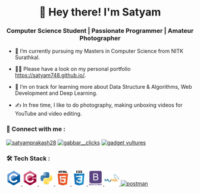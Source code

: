 <h1 align="center">👋 Hey there! I'm Satyam</h1>
<h3 align="center">Computer Science Student | Passionate Programmer | Amateur Photographer</h3>

- 🔭 I’m currently pursuing my Masters in Computer Science from NITK Surathkal.

- 👨‍💻 Please have a look on my personal portfolio https://satyam748.github.io/.

- 🌱 I’m on track for learning more about Data Structure & Algorithms, Web Development and Deep Learning.

- ✍ In free time, I like to do photography, making unboxing videos for YouTube and video editing.

<h3 align="left">🔗 Connect with me :</h3>
<p align="left">
<a href="https://linkedin.com/in/satyamprakash28" target="blank"><img align="center" src="https://raw.githubusercontent.com/rahuldkjain/github-profile-readme-generator/master/src/images/icons/Social/linked-in-alt.svg" alt="satyamprakash28" height="30" width="40" /></a>
<a href="https://instagram.com/gabbar__clicks" target="blank"><img align="center" src="https://raw.githubusercontent.com/rahuldkjain/github-profile-readme-generator/master/src/images/icons/Social/instagram.svg" alt="gabbar__clicks" height="30" width="40" /></a>
<a href="https://www.youtube.com/channel/UCbVgcsVgvRvxOsDP4X4-eKw" target="blank"><img align="center" src="https://raw.githubusercontent.com/rahuldkjain/github-profile-readme-generator/master/src/images/icons/Social/youtube.svg" alt="gadget vultures" height="30" width="40" /></a>
</p>

<h3 align="left">🛠 Tech Stack :</h3>
<p align="left">  
  <a href="https://www.cprogramming.com/" target="_blank"> <img src="https://raw.githubusercontent.com/devicons/devicon/master/icons/c/c-original.svg" alt="c" width="40" height="40"/> </a>
  <a href="https://www.w3schools.com/cpp/" target="_blank"> <img src="https://raw.githubusercontent.com/devicons/devicon/master/icons/cplusplus/cplusplus-original.svg" alt="cplusplus" width="40" height="40"/> </a> 
    <a href="https://www.python.org" target="_blank"> <img src="https://raw.githubusercontent.com/devicons/devicon/master/icons/python/python-original.svg" alt="python" width="40" height="40"/> </a> 
    <a href="https://www.w3.org/html/" target="_blank"> <img src="https://raw.githubusercontent.com/devicons/devicon/master/icons/html5/html5-original-wordmark.svg" alt="html5" width="40" height="40"/> </a> 
  <a href="https://www.w3schools.com/css/" target="_blank"> <img src="https://raw.githubusercontent.com/devicons/devicon/master/icons/css3/css3-original-wordmark.svg" alt="css3" width="40" height="40"/> </a> 
  <a href="https://getbootstrap.com" target="_blank"> <img src="https://raw.githubusercontent.com/devicons/devicon/master/icons/bootstrap/bootstrap-plain-wordmark.svg" alt="bootstrap" width="40" height="40"/> </a>
  <a href="https://www.mysql.com/" target="_blank"> <img src="https://raw.githubusercontent.com/devicons/devicon/master/icons/mysql/mysql-original-wordmark.svg" alt="mysql" width="40" height="40"/> </a> 
  <a href="https://postman.com" target="_blank"> <img src="https://www.vectorlogo.zone/logos/getpostman/getpostman-icon.svg" alt="postman" width="40" height="40"/> </a>

</p>
